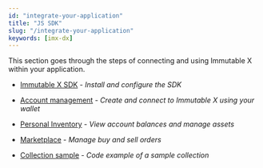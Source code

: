 ```yaml
---
id: "integrate-your-application"
title: "JS SDK"
slug: "/integrate-your-application"
keywords: [imx-dx]
---
```

This section goes through the steps of connecting and using Immutable X within your application. 

- [Immutable X SDK](./immutable-x-sdk.md) - *Install and configure the SDK*

- [Account management](./account-management.md) - *Create and connect to Immutable X using your wallet*

- [Personal Inventory](./personal-inventory.md) - *View account balances and manage assets*

- [Marketplace](./marketplaces.md) - *Manage buy and sell orders*

- [Collection sample](./collection-sample.md) - *Code example of a sample collection*